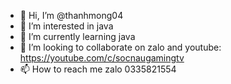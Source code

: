 - 👋 Hi, I’m @thanhmong04
- 👀 I’m interested in java
- 🌱 I’m currently learning java
- 💞️ I’m looking to collaborate on zalo and youtube: https://youtube.com/c/socnaugamingtv
- 📫 How to reach me zalo 0335821554

<!---
thanhmong04/thanhmong04 is a ✨ special ✨ repository because its `README.md` (this file) appears on your GitHub profile.
You can click the Preview link to take a look at your changes.
--->
